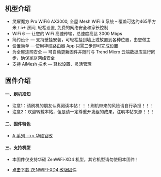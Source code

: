 ## 机型介绍
* 灵耀魔方 Pro WiFi6 AX3000, 全屋 Mesh WiFi 6 系统 – 覆盖可达约465平方米 / 5+ 房间, 轻松设置, 免费的网络安全和家长控制
* WiFi 6 — 让您的 WiFi 高速传输，总速度高达 3000 Mbps
* 简约设计 — 支持壁挂安装，可轻松挂到墙上或放置到各种位置，由您做主
* 设置简单 — 使用华硕路由器 App 只需三步即可完成设置
* 为全屋连网安全 — 可自动更新固件并随时与 Trend Micro 云端数据库进行同步，确保家庭网络安全
* 支持 AiMesh 技术 — 轻松设置、灵活管理

## 固件介绍
#### 一、刷机须知
* 注意1：请刷机的朋友认真阅读本帖！！！刷机带来的风险请自行承担！！！
* 注意2：欢迎转载本帖，但是请一定尊重开发组的成果，注明本帖来源！！！

#### 二、固件特色
* [A 系列 ——>> 华硕官改](/zh/guide/asus/firmware-a.md)

#### 三、支持机型
* 本固件仅支持华硕 ZenWiFi-XD4 机型，其它机型请勿使用本固件！

* [点击下载 ZENWIFI-XD4 改版固件](https://www.asusgo.com/firmware/download?devicename=zenwifi-xd4&firmware=asus_official)